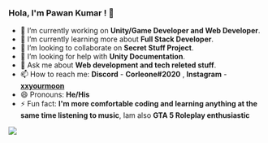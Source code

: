 ### Hola, I'm Pawan Kumar ! 👋

- 🔭 I’m currently working on **Unity/Game Developer and Web Developer**.
- 🌱 I’m currently learning more about **Full Stack Developer**.
- 👯 I’m looking to collaborate on **Secret Stuff Project**.
- 🤔 I’m looking for help with **Unity Documentation**.
- 💬 Ask me about **Web development and tech releted stuff**.
- 📫 How to reach me: **Discord** - **Corleone#2020** , **Instagram** - [**xxyourmoon**](https://www.instagram.com/xxyourmoon/)
- 😄 Pronouns: **He/His**
- ⚡ Fun fact: **I'm more comfortable coding and learning anything at the same time listening to music**,  Iam also **GTA 5 Roleplay enthusiastic**

<img src="https://github-readme-stats.vercel.app/api?username=xxyourmoon&&show_icons=true&title_color=424242&icon_color=424242&text_color=424242&bg_color=29B6F6">
